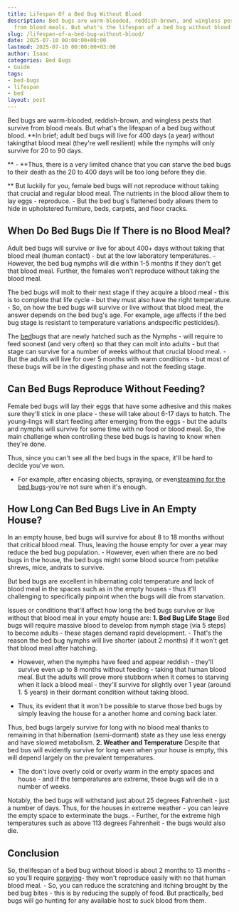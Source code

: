 ```yaml
---
title: Lifespan Of a Bed Bug Without Blood
description: Bed bugs are warm-blooded, reddish-brown, and wingless pests that survive
  from blood meals. But what's the lifespan of a bed bug without blood. In brief adult...
slug: /lifespan-of-a-bed-bug-without-blood/
date: 2025-07-10 00:00:00+00:00
lastmod: 2025-07-10 00:00:00+03:00
author: Isaac
categories: Bed Bugs
- Guide
tags:
- bed-bugs
- lifespan
- bed
layout: post
---
```

Bed bugs are warm-blooded, reddish-brown, and wingless pests that survive from blood meals. But what's the lifespan of a bed bug without blood. **In brief; adult bed bugs will live for 400 days (a year) without takingthat blood meal (they're well resilient) while the nymphs will only survive for 20 to 90 days.

** - **Thus, there is a very limited chance that you can starve the bed bugs to their death as the 20 to 400 days will be too long before they die.

** But luckily for you, female bed bugs will not reproduce without taking that crucial and regular blood meal. The nutrients in the blood allow them to lay eggs - reproduce. - But the bed bug's flattened body allows them to hide in upholstered furniture, beds, carpets, and floor cracks.

##  When Do Bed Bugs Die If There is no Blood Meal?

Adult bed bugs will survive or live for about 400+ days without taking that blood meal (human contact) - but at the low laboratory temperatures. - However, the bed bug nymphs will die within 1-5 months if they don't get that blood meal. Further, the females won't reproduce without taking the blood meal.

The bed bugs will molt to their next stage if they acquire a blood meal - this is to complete that life cycle - but they must also have the right temperature. - So, on how the bed bugs will survive or live without that blood meal, the answer depends on the bed bug's age. For example, age affects if the bed bug stage is resistant to temperature variations andspecific pesticides/).

The [bed](https://pestpolicy.com/baby-bed-bugs/)bugs that are newly hatched such as the Nymphs - will require to feed soonest (and very often) so that they can molt into adults - but that stage can survive for a number of weeks without that crucial blood meal. - But the adults will live for over 5 months with warm conditions - but most of these bugs will be in the digesting phase and not the feeding stage.

##  Can Bed Bugs Reproduce Without Feeding?

Female bed bugs will lay their eggs that have some adhesive and this makes sure they'll stick in one place - these will take about 6-17 days to hatch. The young-lings will start feeding after emerging from the eggs - but the adults and nymphs will survive for some time with no food or blood meal. So, the main challenge when controlling these bed bugs is having to know when they're done.

Thus, since you can't see all the bed bugs in the space, it'll be hard to decide you've won.

- For example, after encasing objects, spraying, or even[steaming for the bed bugs](https://pestpolicy.com/best-bed-bug-steamer/)-you're not sure when it's enough.

##  How Long Can Bed Bugs Live in An Empty House?

In an empty house, bed bugs will survive for about 8 to 18 months without that critical blood meal. Thus, leaving the house empty for over a year may reduce the bed bug population. - However, even when there are no bed bugs in the house, the bed bugs might some blood source from petslike shrews, mice, andrats to survive.

But bed bugs are excellent in hibernating cold temperature and lack of blood meal in the spaces such as in the empty houses - thus it'll challenging to specifically pinpoint when the bugs will die from starvation.

Issues or conditions that'll affect how long the bed bugs survive or live without that blood meal in your empty house are: **1. Bed Bug Life Stage** Bed bugs will require massive blood to develop from nymph stage (via 5 steps) to become adults - these stages demand rapid development. - That's the reason the bed bug nymphs will live shorter (about 2 months) if it won't get that blood meal after hatching.

- However, when the nymphs have feed and appear reddish - they'll survive even up to 8 months without feeding - taking that human blood meal. But the adults will prove more stubborn when it comes to starving when it lack a blood meal - they'll survive for slightly over 1 year (around 1. 5 years) in their dormant condition without taking blood.

- Thus, its evident that it won't be possible to starve those bed bugs by simply leaving the house for a another home and coming back later.

Thus, bed bugs largely survive for long with no blood meal thanks to remaining in that hibernation (semi-dormant) state as they use less energy and have slowed metabolism. **2. Weather and Temperature** Despite that bed bus will evidently survive for long even when your house is empty, this will depend largely on the prevalent temperatures.

- The don't love overly cold or overly warm in the empty spaces and house - and if the temperatures are extreme, these bugs will die in a number of weeks.

Notably, the bed bugs will withstand just about 25 degrees Fahrenheit - just a number of days. Thus, for the houses in extreme weather - you can leave the empty space to exterminate the bugs. - Further, for the extreme high temperatures such as above 113 degrees Fahrenheit - the bugs would also die.

##  Conclusion

So, thelifespan of a bed bug without blood is about 2 months to 13 months - so you'll require [spraying](https://pestpolicy.com/best-bed-bug-spray/)- they won't reproduce easily with no that human blood meal. - So, you can reduce the scratching and itching brought by the bed bug bites - this is by reducing the supply of food. But practically, bed bugs will go hunting for any available host to suck blood from them.
